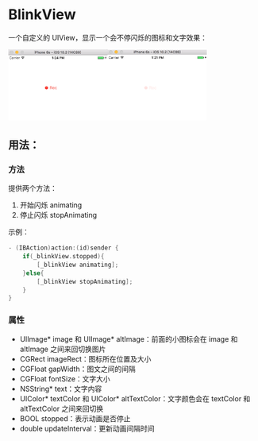 # BlinkView

一个自定义的 UIView，显示一个会不停闪烁的图标和文字效果：

<img src="2.png" width='200'/><img src='1.png' width= '200'/>


## 用法：

### 方法

提供两个方法：

1. 开始闪烁 animating
2. 停止闪烁 stopAnimating

示例：

```swift
- (IBAction)action:(id)sender {
    if(_blinkView.stopped){
        [_blinkView animating];
    }else{
        [_blinkView stopAnimating];
    }
}
```

### 属性

* UIImage* image 和 UIImage* altImage：前面的小图标会在 image 和 altImage 之间来回切换图片
* CGRect imageRect：图标所在位置及大小
* CGFloat gapWidth：图文之间的间隔
* CGFloat fontSize：文字大小
* NSString* text：文字内容
* UIColor* textColor 和 UIColor* altTextColor：文字颜色会在 textColor 和 altTextColor 之间来回切换
* BOOL stopped：表示动画是否停止
* double updateInterval：更新动画间隔时间



